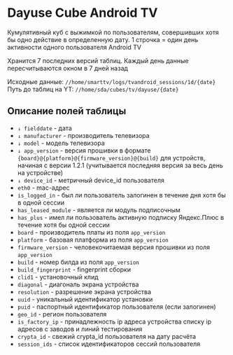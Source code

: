 # Dayuse Cube Android TV

Кумулятивный куб с выжимкой по пользователям, совершивших хотя бы одно действие в определенную дату.
1 строчка = один день активности одного пользователя Android TV

Хранится 7 последних версий таблиц. Каждый день данные пересчитываются окном в 7 дней назад

Исходные данные: `//home/smarttv/logs/tvandroid_sessions/1d/{date}`
Путь до таблиц на YT: `//home/sda/cubes/tv/dayuse/{date}`

## Описание полей таблицы

+ `↓ fielddate` - дата
+ `↓ manufacturer` - производитель телевизора
+ `↓ model` - модель телевизора
+ `↓ app_version` - версия прошивки в формате `{board}@{platform}@{firmware_version}@{build}` для устройств, начиная с версии 1.2.1 (учитывается последняя версия за весь день на устройстве)
+ `↓ device_id` - метричный device_id пользователя
+ `eth0` - mac-адрес
+ `is_logged_in` - был ли пользователь залогинен в течение дня хотя бы в одной сессии
+ `has_leased_module` - является ли модуль подписочным
+ `has_plus` - имел ли пользователь активную подписку Яндекс.Плюс в течение хотя бы одной сессии
+ `board` - производитель платы из поля `app_version`
+ `platform` - базовая платформа из поля `app_version`
+ `firmware_version` - человекочитаемая версия прошивки из поля `app_version`
+ `build` - номер билда из поля `app_version`
+ `build_fingerprint` - fingerprint сборки
+ `clid1` - установочный клид
+ `diagonal` - диагональ экрана устройства
+ `resolution` - разрешение экрана устройства
+ `uuid` - уникальный идентификатор установки
+ `puid` - паспортный идентификатор пользователя (если залогинен)
+ `geo_id` - регион пользователя
+ `is_factory_ip` - принадлежность ip адреса устройства списку ip адресов с заводов и линий тестирования
+ `crypta_id` - свежий crypta_id пользователя на дату расчёта
+ `session_ids` - список идентификаторов сессий пользователя

